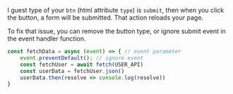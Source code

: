 I guest type of your `btn` (html attribute `type`) is `submit`, then when you click the button, a form will be submitted. That action reloads your page.

To fix that issue, you can remove the button type, or ignore submit event in the event handler function.

```js
const fetchData = async (event) => { // event parameter
    event.preventDefault(); // ignore event
    const fetchUser = await fetch(USER_API)
    const userData = fetchUser.json()
    userData.then(resolve => console.log(resolve))
}
```
